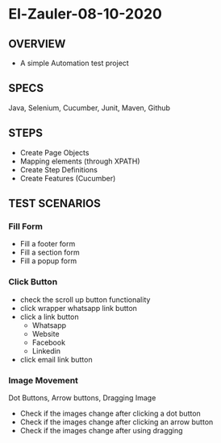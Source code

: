 # El-Zauler-08-10-2020

## OVERVIEW
* A simple Automation test project

## SPECS
Java, Selenium, Cucumber, Junit, Maven, Github

## STEPS
* Create Page Objects
* Mapping elements (through XPATH)
* Create Step Definitions
* Create Features (Cucumber)


## TEST SCENARIOS
### Fill Form
* Fill a footer form
* Fill a section form
* Fill a popup form


### Click Button
* check the scroll up button functionality
* click wrapper whatsapp link button
* click a link button
    * Whatsapp
    * Website 
    * Facebook
    * Linkedin
* click email link button


### Image Movement
Dot Buttons, Arrow buttons, Dragging Image

* Check if the images change after clicking a dot button
* Check if the images change after clicking an arrow button
* Check if the images change after using dragging
